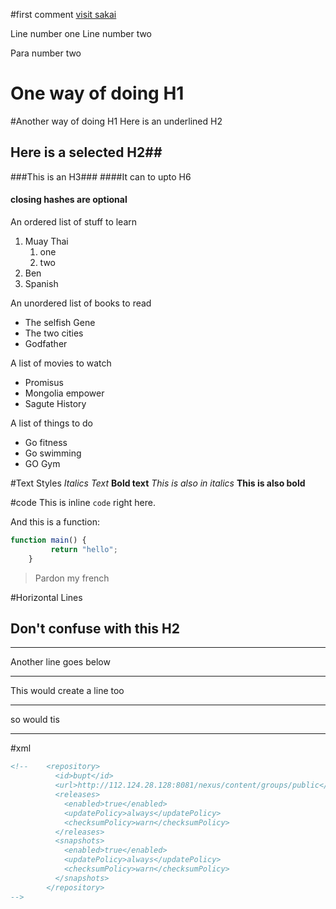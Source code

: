 #first comment
[visit sakai](https://sakaiproject.org)

Line number one
Line number two

Para number two



One way of doing H1
====================

#Another way of doing H1
Here is an underlined H2
## Here is a selected H2##
###This is an H3###
####It can to upto H6
#### closing hashes are optional


An ordered list of stuff to learn
1. Muay Thai
   1. one
   2. two
2. Ben
3. Spanish


An unordered list of books to  read
- The selfish Gene
- The two cities
- Godfather

A list of movies to watch
+ Promisus
+ Mongolia empower
+ Sagute History


A list of things to do
* Go fitness
* Go swimming
* GO Gym

#Text Styles
*Italics Text*
**Bold text**
_This is also in italics_
__This is also bold__


#code
This is inline `code` right here.

And this is a function:
```javascript   
function main() {
    	 return "hello";
    }
```

> Pardon my french


#Horizontal Lines

Don't confuse with this H2
---------------------------

----

Another line goes below
***

This would create a line too
****

so would tis 

------

#xml
```xml
<!--    <repository>
          <id>bupt</id>
          <url>http://112.124.28.128:8081/nexus/content/groups/public</url>
          <releases>
            <enabled>true</enabled>
            <updatePolicy>always</updatePolicy>
            <checksumPolicy>warn</checksumPolicy>
          </releases>
          <snapshots>
            <enabled>true</enabled>
            <updatePolicy>always</updatePolicy>
            <checksumPolicy>warn</checksumPolicy>
          </snapshots>
        </repository>
-->


```